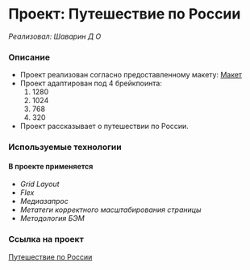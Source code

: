 # Проект: Путешествие по России
_Реализовал: Шаварин Д О_

### Описание
* Проект реализован согласно предоставленному макету: [Макет](https://www.figma.com/file/5S2WSbEFL6awjVWJ0NWL8Q/Sprint-3_-Russia-_-desktop-%2B-mobile?node-id=63326%3A0)
* Проект адаптирован под 4 брейкпоинта:
  1. 1280
  2. 1024
  3. 768
  4. 320
* Проект рассказывает о путешествии по России.

### Используемые технологии
#### В проекте применяется
*  _Grid Layout_
* _Flex_
* _Медиазапрос_
* _Метатеги корректного масштабирования страницы_
* _Методология БЭМ_

### Ссылка на проект
[Путешествие по России](https://dmitry2011.github.io/russian-travel/)
